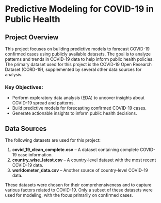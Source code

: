 # Predictive Modeling for COVID-19 in Public Health

## Project Overview
This project focuses on building predictive models to forecast COVID-19 confirmed cases using publicly available datasets. The goal is to analyze patterns and trends in COVID-19 data to help inform public health policies. The primary dataset used for this project is the COVID-19 Open Research Dataset (CORD-19), supplemented by several other data sources for analysis.

### Key Objectives:
- Perform exploratory data analysis (EDA) to uncover insights about COVID-19 spread and patterns.
- Build predictive models for forecasting confirmed COVID-19 cases.
- Generate actionable insights to inform public health decisions.

## Data Sources
The following datasets are used for this project:

1. **covid_19_clean_complete.csv** – A dataset containing complete COVID-19 case information.
2. **country_wise_latest.csv** – A country-level dataset with the most recent COVID-19 data.
3. **worldometer_data.csv** – Another source of country-level COVID-19 data.

These datasets were chosen for their comprehensiveness and to capture various factors related to COVID-19. Only a subset of these datasets were used for modeling, with the focus primarily on confirmed cases.
